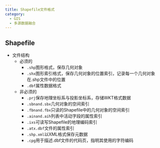 ```yaml
---
title: Shapefile文件格式
category:
  - GIS
  - 多源数据融合
---
```

## Shapefile
- 文件结构
    - 必须的
        - `.shp`图形格式，保存几何对象
        - `.shx`图形索引格式，保存几何对象的位置索引，记录每一个几何对象在.shp文件中的位置
        - `.dbf`属性数据格式
    - 非必须的
        - `.prj`保存地理坐标系与投影坐标系，存储WKT格式数据
        - `.sbnand.sbx`几何对象的空间索引
        - `.fbnand.fbx`只读的Shapefile中的几何对象的空间索引
        - `.ainand.aih`列表中活动字段的属性索引
        - `.ixs`可读写Shapefile的地理编码索引
        - `.atx.dbf`文件的属性索引
        - `.shp.xml`以XML格式保存元数据
        - `.cpg`用于描述.dbf文件的代码页，指明其使用的字符编码
